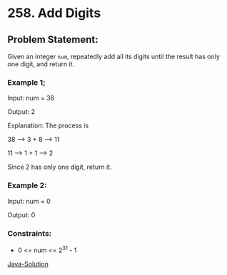 # 258. Add Digits

## Problem Statement:

Given an integer `num`, repeatedly add all its digits until the result has only one digit, and return it.

### Example 1;

Input: num = 38

Output: 2

Explanation: The process is

38 --> 3 + 8 --> 11

11 --> 1 + 1 --> 2 

Since 2 has only one digit, return it.

### Example 2:

Input: num = 0

Output: 0

### Constraints:

* 0 <= num <= 2<sup>31</sup> - 1

[Java-Solution](./solution.java)